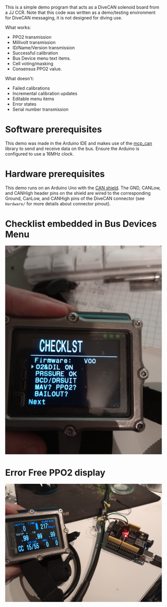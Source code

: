 This is a simple demo program that acts as a DiveCAN solenoid board from a JJ CCR. Note that this code was written as a demo/testing environment for DiveCAN messaging, it is not designed for diving use.

What works:
- PPO2 transmission
- Millivolt transmission
- ID/Name/Version transmission
- Successful calibration
- Bus Device menu text items.
- Cell voting/masking
- Consensus PPO2 value.

What doesn't:
- Failed calibrations
- Incremental calibration updates
- Editable menu items
- Error states
- Serial number transmission

# Software prerequisites
This demo was made in the Arduino IDE and makes use of the [mcp_can](https://github.com/coryjfowler/MCP_CAN_lib/tree/master) library to send and receive data on the bus. Ensure the Arduino is configured to use a 16MHz clock.

# Hardware prerequisites
This demo runs on an Arduino Uno with the [CAN shield](https://www.keyestudio.com/2019new-keyestudio-can-bus-shield-mcp2551-chip-with-sd-socket-for-arduino-uno-r3-p0543.html). The GND, CANLow, and CANHigh header pins on the shield are wired to the corresponding Ground, CanLow, and CANHigh pins of the DiveCAN connector (see `Hardware/` for more details about connector pinout).

# Checklist embedded in Bus Devices Menu
![Checklist](Checklist.jpg)

# Error Free PPO2 display
![PPO2](PPO2.jpg)